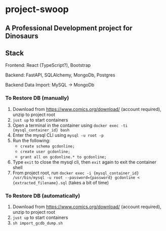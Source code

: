 # project-swoop
## A Professional Development project for Dinosaurs

## Stack

Frontend: React (TypeScript?), Bootstrap

Backend: FastAPI, SQLAlchemy, MongoDb, Postgres

Backend Data Import: MySQL -> MongoDb

### To Restore DB (manually)
1. Download from https://www.comics.org/download/ (account required), unzip to project root
1. `just up` to start containers
1. Open a terminal in the container using `docker exec -ti {mysql_container_id} bash`
1. Enter the mysql CLI using `mysql -u root -p`
1. Run the following:
    * `create schema gcdonline;`
    * `create user gcdonline;`
    * `grant all on gcdonline.* to gcdonline;`
1. Type `exit` to close the mysql cli, then `exit` again to exit the container shell
1. From project root, run `docker exec -i {mysql_container_id} /usr/bin/mysql -u root --password={password} gcdonline < {extracted_filename}.sql` (takes a bit of time)

### To Restore DB (automatically)
1. Download from https://www.comics.org/download/ (account required), unzip to project root
1. `just up` to start containers
1. `sh import_gcdb_dump.sh`
